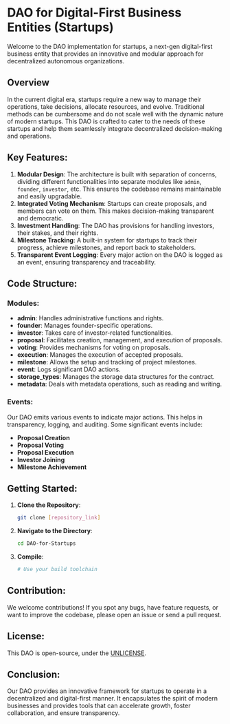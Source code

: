 # DAO for Digital-First Business Entities (Startups)

Welcome to the DAO implementation for startups, a next-gen digital-first business entity that provides an innovative and modular approach for decentralized autonomous organizations.

## Overview

In the current digital era, startups require a new way to manage their operations, take decisions, allocate resources, and evolve. Traditional methods can be cumbersome and do not scale well with the dynamic nature of modern startups. This DAO is crafted to cater to the needs of these startups and help them seamlessly integrate decentralized decision-making and operations.

## Key Features:

1. **Modular Design**: The architecture is built with separation of concerns, dividing different functionalities into separate modules like `admin`, `founder`, `investor`, etc. This ensures the codebase remains maintainable and easily upgradable.
2. **Integrated Voting Mechanism**: Startups can create proposals, and members can vote on them. This makes decision-making transparent and democratic.
3. **Investment Handling**: The DAO has provisions for handling investors, their stakes, and their rights.
4. **Milestone Tracking**: A built-in system for startups to track their progress, achieve milestones, and report back to stakeholders.
5. **Transparent Event Logging**: Every major action on the DAO is logged as an event, ensuring transparency and traceability.

## Code Structure:

### Modules:

- **admin**: Handles administrative functions and rights.
- **founder**: Manages founder-specific operations.
- **investor**: Takes care of investor-related functionalities.
- **proposal**: Facilitates creation, management, and execution of proposals.
- **voting**: Provides mechanisms for voting on proposals.
- **execution**: Manages the execution of accepted proposals.
- **milestone**: Allows the setup and tracking of project milestones.
- **event**: Logs significant DAO actions.
- **storage_types**: Manages the storage data structures for the contract.
- **metadata**: Deals with metadata operations, such as reading and writing.

### Events:

Our DAO emits various events to indicate major actions. This helps in transparency, logging, and auditing. Some significant events include:

- **Proposal Creation**
- **Proposal Voting**
- **Proposal Execution**
- **Investor Joining**
- **Milestone Achievement**

## Getting Started:

1. **Clone the Repository**:
   ```bash
   git clone [repository_link]
   ```
2. **Navigate to the Directory**:
   ```bash
   cd DAO-for-Startups
   ```
3. **Compile**:
   ```bash
   # Use your build toolchain
   ```

## Contribution:

We welcome contributions! If you spot any bugs, have feature requests, or want to improve the codebase, please open an issue or send a pull request.

## License:

This DAO is open-source, under the [UNLICENSE](LICENSE).

## Conclusion:

Our DAO provides an innovative framework for startups to operate in a decentralized and digital-first manner. It encapsulates the spirit of modern businesses and provides tools that can accelerate growth, foster collaboration, and ensure transparency.
